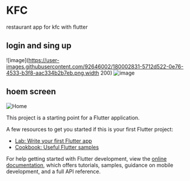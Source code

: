 # KFC
restaurant app for kfc with flutter 
## login and sing up
![image](https://user-images.githubusercontent.com/92646002/180002831-5712d522-0e76-4533-b3f8-aac334b2b7eb.png,width 200) 
![image](https://user-images.githubusercontent.com/92646002/180002876-1ff1b2f6-4a02-44b7-b108-f553301e3980.png)

## hoem screen 
![Home](https://user-images.githubusercontent.com/92646002/180001555-9fea1e53-0ec0-40a3-b1dd-4c237144af5e.png)

This project is a starting point for a Flutter application.

A few resources to get you started if this is your first Flutter project:

- [Lab: Write your first Flutter app](https://docs.flutter.dev/get-started/codelab)
- [Cookbook: Useful Flutter samples](https://docs.flutter.dev/cookbook)

For help getting started with Flutter development, view the
[online documentation](https://docs.flutter.dev/), which offers tutorials,
samples, guidance on mobile development, and a full API reference.
